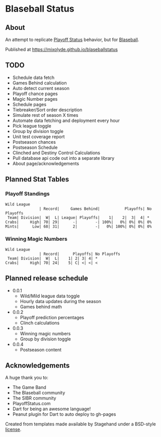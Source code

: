 # Blaseball Status
## About
An attempt to replicate [Playoff Status](http://playoffstatus.com)
 behavior, but for [Blaseball](https://blaseball.com).
 
Published at https://mixolyde.github.io/blaseballstatus

## TODO
* Schedule data fetch
* Games Behind calculation
* Auto detect current season
* Playoff chance pages
* Magic Number pages
* Schedule pages
* Tiebreaker/Sort order description
* Simulate rest of season X times
* Automate data fetching and deployment every hour
* Pick league toggle
* Group by division toggle
* Unit test coverage report
* Postseason chances
* Postseason Schedule
* Clinched and Destiny Control Calculations
* Pull database api code out into a separate library
* About page/acknowledgements

## Planned Stat Tables
### Playoff Standings
```
Wild League
               | Record|     Games Behind|           Playoffs| No Playoffs
 Team| Division|  W|  L| League| Playoffs|    1|    2|  3|  4| *
Crabs|     High| 70| 29|      -|        -| 100%|   0%| 0%| 0%| 0%
Mints|      Low| 68| 31|      2|        -|   0%| 100%| 0%| 0%| 0%
```

### Winning Magic Numbers
```
Wild League
               | Record|      Playoffs| No Playoffs
 Team| Division|  W|  L|    1| 2| 3| 4| *
Crabs|     High| 70| 24|    5| C| <| <| <
```

## Planned release schedule
* 0.0.1 
  - Wild/Mild league data toggle
  - Hourly data updates during the season
  - Games behind math
* 0.0.2
  - Playoff prediction percentages
  - Clinch calculations
* 0.0.3
  - Winning magic numbers
  - Group by division toggle
* 0.0.4
  - Postseason content

## Acknowledgements
A huge thank you to:
* The Game Band
* The Blaseball community
* The SIBR community
* PlayoffStatus.com
* Dart for being an awesome language!
* Peanut plugin for Dart to auto deploy to gh-pages

Created from templates made available by Stagehand under a BSD-style
[license](https://github.com/dart-lang/stagehand/blob/master/LICENSE).
